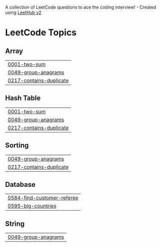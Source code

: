A collection of LeetCode questions to ace the coding interview! - Created using [LeetHub v2](https://github.com/arunbhardwaj/LeetHub-2.0)
<!---LeetCode Topics Start-->
# LeetCode Topics
## Array
|  |
| ------- |
| [0001-two-sum](https://github.com/dhanyashrujana1708/LeetCode-Solutions/tree/master/0001-two-sum) |
| [0049-group-anagrams](https://github.com/dhanyashrujana1708/LeetCode-Solutions/tree/master/0049-group-anagrams) |
| [0217-contains-duplicate](https://github.com/dhanyashrujana1708/LeetCode-Solutions/tree/master/0217-contains-duplicate) |
## Hash Table
|  |
| ------- |
| [0001-two-sum](https://github.com/dhanyashrujana1708/LeetCode-Solutions/tree/master/0001-two-sum) |
| [0049-group-anagrams](https://github.com/dhanyashrujana1708/LeetCode-Solutions/tree/master/0049-group-anagrams) |
| [0217-contains-duplicate](https://github.com/dhanyashrujana1708/LeetCode-Solutions/tree/master/0217-contains-duplicate) |
## Sorting
|  |
| ------- |
| [0049-group-anagrams](https://github.com/dhanyashrujana1708/LeetCode-Solutions/tree/master/0049-group-anagrams) |
| [0217-contains-duplicate](https://github.com/dhanyashrujana1708/LeetCode-Solutions/tree/master/0217-contains-duplicate) |
## Database
|  |
| ------- |
| [0584-find-customer-referee](https://github.com/dhanyashrujana1708/LeetCode-Solutions/tree/master/0584-find-customer-referee) |
| [0595-big-countries](https://github.com/dhanyashrujana1708/LeetCode-Solutions/tree/master/0595-big-countries) |
## String
|  |
| ------- |
| [0049-group-anagrams](https://github.com/dhanyashrujana1708/LeetCode-Solutions/tree/master/0049-group-anagrams) |
<!---LeetCode Topics End-->